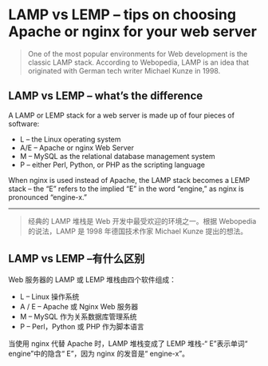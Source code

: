 # LAMP vs LEMP – tips on choosing Apache or nginx for your web server

> One of the most popular environments for Web development is the classic LAMP stack. According to Webopedia, LAMP is an idea that originated with German tech writer Michael Kunze in 1998.

## LAMP vs LEMP – what’s the difference

A LAMP or LEMP stack for a web server is made up of four pieces of software:

- L – the Linux operating system
- A/E – Apache or nginx Web Server
- M – MySQL as the relational database management system
- P – either Perl, Python, or PHP as the scripting language

When nginx is used instead of Apache, the LAMP stack becomes a LEMP stack – the “E” refers to the implied “E” in the word “engine,” as nginx is pronounced “engine-x.”

---

> 经典的 LAMP 堆栈是 Web 开发中最受欢迎的环境之一。根据 Webopedia 的说法，LAMP 是 1998 年德国技术作家 Michael Kunze 提出的想法。

## LAMP vs LEMP –有什么区别

Web 服务器的 LAMP 或 LEMP 堆栈由四个软件组成：

- L – Linux 操作系统
- A / E – Apache 或 Nginx Web 服务器
- M – MySQL 作为关系数据库管理系统
- P – Perl，Python 或 PHP 作为脚本语言

当使用 nginx 代替 Apache 时，LAMP 堆栈变成了 LEMP 堆栈-“ E”表示单词“ engine”中的隐含“ E”，因为 nginx 的发音是“ engine-x”。
